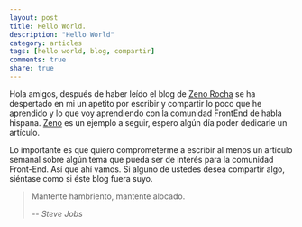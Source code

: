 ```yaml
---
layout: post
title: Hello World.
description: "Hello World"
category: articles
tags: [hello world, blog, compartir]
comments: true
share: true
---
```


Hola amigos, después de haber leído el blog de [Zeno Rocha](http://zenorocha.com/) se ha despertado en mi un apetito por escribir y compartir lo poco que he aprendido y lo que voy aprendiendo con la comunidad FrontEnd de habla hispana. [Zeno](https://twitter.com/zenorocha) es un ejemplo a seguir, espero algún día poder dedicarle un artículo.

Lo importante es que quiero comprometerme a escribir al menos un artículo semanal sobre algún tema que pueda ser de interés para la comunidad Front-End. Así que ahí vamos. Si alguno de ustedes desea compartir algo, siéntase como si éste blog fuera suyo.


> Mantente hambriento, mantente alocado.
>
> --             <cite>Steve Jobs</cite>
